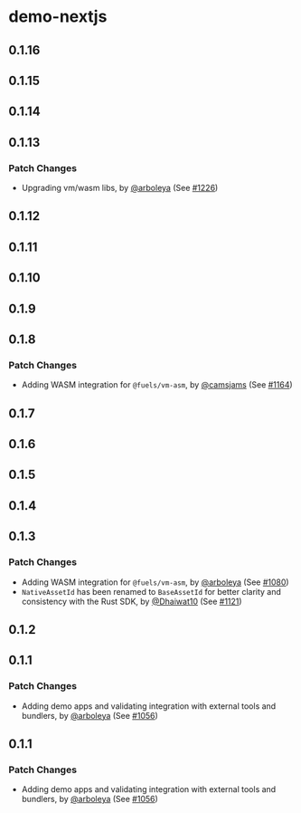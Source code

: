 # demo-nextjs

## 0.1.16

## 0.1.15

## 0.1.14

## 0.1.13

### Patch Changes

- Upgrading vm/wasm libs, by [@arboleya](https://github.com/arboleya) (See [#1226](https://github.com/FuelLabs/fuels-ts/pull/1226))

## 0.1.12

## 0.1.11

## 0.1.10

## 0.1.9

## 0.1.8

### Patch Changes

- Adding WASM integration for `@fuels/vm-asm`, by [@camsjams](https://github.com/camsjams) (See [#1164](https://github.com/FuelLabs/fuels-ts/pull/1164))

## 0.1.7

## 0.1.6

## 0.1.5

## 0.1.4

## 0.1.3

### Patch Changes

- Adding WASM integration for `@fuels/vm-asm`, by [@arboleya](https://github.com/arboleya) (See [#1080](https://github.com/FuelLabs/fuels-ts/pull/1080))
- `NativeAssetId` has been renamed to `BaseAssetId` for better clarity and consistency with the Rust SDK, by [@Dhaiwat10](https://github.com/Dhaiwat10) (See [#1121](https://github.com/FuelLabs/fuels-ts/pull/1121))

## 0.1.2

## 0.1.1

### Patch Changes

- Adding demo apps and validating integration with external tools and bundlers, by [@arboleya](https://github.com/arboleya) (See [#1056](https://github.com/FuelLabs/fuels-ts/pull/1056))

## 0.1.1

### Patch Changes

- Adding demo apps and validating integration with external tools and bundlers, by [@arboleya](https://github.com/arboleya) (See [#1056](https://github.com/FuelLabs/fuels-ts/pull/1056))
